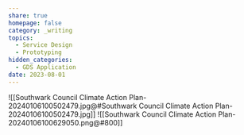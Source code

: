 ```yaml
---
share: true
homepage: false
category: _writing
topics:
  - Service Design
  - Prototyping
hidden_categories:
  - GDS Application
date: 2023-08-01
---
```



![[Southwark Council Climate Action Plan-20240106100502479.jpg@#Southwark Council Climate Action Plan-20240106100502479.jpg]]
![[Southwark Council Climate Action Plan-20240106100629050.png@#800]]